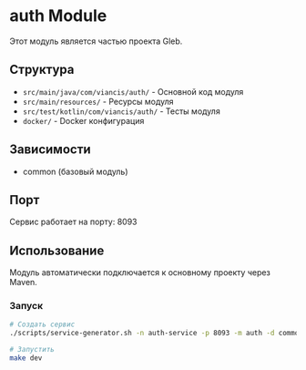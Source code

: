 # auth Module

Этот модуль является частью проекта Gleb.

## Структура

- `src/main/java/com/viancis/auth/` - Основной код модуля
- `src/main/resources/` - Ресурсы модуля
- `src/test/kotlin/com/viancis/auth/` - Тесты модуля
- `docker/` - Docker конфигурация

## Зависимости

- common (базовый модуль)

## Порт

Сервис работает на порту: 8093

## Использование

Модуль автоматически подключается к основному проекту через Maven.

### Запуск

```bash
# Создать сервис
./scripts/service-generator.sh -n auth-service -p 8093 -m auth -d common

# Запустить
make dev
```
